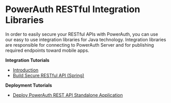 # PowerAuth RESTful Integration Libraries

In order to easily secure your RESTful APIs with PowerAuth, you can use our easy to use integration libraries for Java technology. Integration libraries are responsible for connecting to PowerAuth Server and for publishing required endpoints toward mobile apps.

**Integration Tutorials**

- [Introduction](./Introduction.md)
- [Build Secure RESTful API (Spring)](./RESTful-API-for-Spring.md)

**Deployment Tutorials**

- [Deploy PowerAuth REST API Standalone Application](./Deploying-PowerAuth-Standard-RESTful-API.md)
